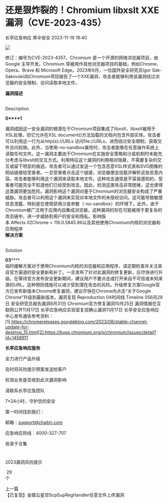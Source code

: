 #  还是狠炸裂的！Chromium libxslt XXE漏洞（CVE-2023-435）   
长亭应急响应  黑伞安全   2023-11-19 18:40  
  
![](https://mmbiz.qpic.cn/sz_mmbiz_png/FOh11C4BDicSiaXPIUHVsq2337Iacam7EGYp4QC3DVlzLRBmLMRSWfet3j9vfylsPvJ44b2OUpKEmVhtjSukNCBQ/640?wx_fmt=png&from=appmsg&wxfrom=5&wx_lazy=1&wx_co=1 "")  
  
  
  
修订：编号为CVE-2023-4357。Chromium 是一个开源的网络浏览器项目，由 Google 主导开发。Chromium 常被用作其他浏览器项目的基础，例如Chrome、 Opera、Brave 和 Microsoft Edge。2023年6月，一位国外安全研究员Igor Sak-Sakovskii向Chromium项目报告了一个XXE漏洞，攻击者能够利用该漏洞绕过浏览器的安全限制，访问读取本地文件。  
  
  
**漏洞描述**  
  
   
Description   
  
  
  
**0****1**  
  
漏洞成因这一安全漏洞的根源在于Chromium项目集成了libxslt，libxslt被用于XSL处理，但它允许在XSL document()方法加载的文档内包含外部实体。攻击者可以利用这一行为从http(s)://URLs 访问file://URLs，进而绕过安全限制，获取文件访问权限。此外，当使用-no-sandbox属性时，攻击者能够在任意操作系统上读取任何文件。这一漏洞主要由于Chromium在实施安全策略和沙盒机制时未能充分考虑与libxslt的交互方式。利用特征这个漏洞的利用相对隐蔽，不需要复杂的交互或留下明显的痕迹。攻击者可以通过发送一个包含恶意XSL样式表和SVG图像的网站链接给受害者。一旦受害者点击这个链接，浏览器便会加载并解析这些恶意内容。攻击者能够利用这个漏洞来读取本地文件。这种攻击通常是不容易感知的，受害者可能完全不知道他们已经受到攻击。因此，检测这类攻击非常困难，这也使得这类漏洞更加危险。漏洞影响这个漏洞对基于Chromium的浏览器安全构成了严重威胁。攻击者可以利用这个漏洞来实现对本地文件的未授权访问。这可能导致敏感信息泄露，特别是在使用禁用沙盒参数（-no-sandbox）的环境下。此外，由于Chromium被广泛用于应用内自集成浏览器，这种漏洞的存在可能被用于更复杂的攻击链中，进一步威胁到用户的安全和隐私。影响版本 Affects 02Chrome < 116.0.5845.96以及其他使用Chromium内核的浏览器和应用程序  
**解决方案**  
  
   
Solution   
  
  
  
**03******  
临时缓解方案对于使用Chromium内核的浏览器和应用程序，请定期检查并关注来自官方渠道的安全更新和补丁。一旦发布了针对此漏洞的修复更新，应尽快进行升级。在等待官方发布安全更新期间，建议用户不要点击或打开来自不可信或未知来源的URL。这种预防措施可以减少受到潜在攻击的风险。升级修复方案Google官方已发布新版本Chrome修复漏洞，建议尽快在Chrome内点击“关于Google Chrome”升级到最新版本。漏洞复现 Reproduction 04时间线 Timeline 056月29日 安全研究员报告漏洞8月31日 Chromium官方修复漏洞10月25日 漏洞情报在互联网公开11月17日 长亭应急响应实验室复现确认漏洞11月17日 长亭安全应急响应中心发布通告参考资料：[1].https://chromereleases.googleblog.com/2023/08/stable-channel-update-for-desktop_15.html[2].https://bugs.chromium.org/p/chromium/issues/detail?id=1458911  
  
  
**长亭应急响应服务**  
  
  
  
  
全力进行产品升级  
  
及时将风险提示预案发送给客户  
  
检测业务是否收到此次漏洞影响  
  
请联系长亭应急团队  
  
7*24小时，守护您的安全  
  
  
第一时间找到我们：  
  
邮箱：support@chaitin.com  
  
应急响应热线：4000-327-707  
  
  
收录于合集   
#  
2023漏洞风险提示  
  
 29  
个  
  
上一篇  
【已复现】金蝶云星空ScpSupRegHandler任意文件上传漏洞  
  
  
